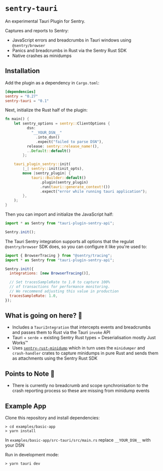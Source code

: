 # `sentry-tauri`

An experimental Tauri Plugin for Sentry.

Captures and reports to Sentry:

- JavaScript errors and breadcrumbs in Tauri windows using `@sentry/browser`
- Panics and breadcrumbs in Rust via the Sentry Rust SDK
- Native crashes as minidumps

## Installation

Add the plugin as a dependency in `Cargo.toml`:

```toml
[dependencies]
sentry = "0.27"
sentry-tauri = "0.1"
```

Next, initialize the Rust half of the plugin:

```rust
fn main() {
    let sentry_options = sentry::ClientOptions {
          dsn:
            "__YOUR_DSN__"
              .into_dsn()
              .expect("failed to parse DSN"),
          release: sentry::release_name!(),
          ..Default::default()
        };

    tauri_plugin_sentry::init(
        |_| sentry::init(init_opts),
        move |sentry_plugin| {
            tauri::Builder::default()
                .plugin(sentry_plugin)
                .run(tauri::generate_context!())
                .expect("error while running tauri application");
        },
    );
}
```

Then you can import and initialize the JavaScript half:

```javascript
import * as Sentry from "tauri-plugin-sentry-api";

Sentry.init();
```

The Tauri Sentry integration supports all options that the regulat `@sentry/browser` SDK does, so you can configure it like you're used to:

```javascript
import { BrowserTracing } from "@sentry/tracing";
import * as Sentry from "tauri-plugin-sentry-api";

Sentry.init({
  integrations: [new BrowserTracing()],

  // Set tracesSampleRate to 1.0 to capture 100%
  // of transactions for performance monitoring.
  // We recommend adjusting this value in production
  tracesSampleRate: 1.0,
});
```

## What is going on here? 🤔

- Includes a `TauriIntegration` that intercepts events and breadcrumbs and passes them to Rust via the Tauri `invoke` API
- Tauri + `serde` + existing Sentry Rust types = Deserialisation mostly Just Works™️
- Uses [`sentry-rust-minidump`](https://github.com/timfish/sentry-rust-minidump) which in turn uses the `minidumper` and `crash-handler` crates to capture minidumps in pure Rust and sends them as attachments using the Sentry Rust SDK

## Points to Note 📝

- There is currently no breadcrumb and scope synchronisation to the crash reporting process so these are missing from minidump events

## Example App

Clone this repository and install dependencies:

```shell
> cd examples/basic-app
> yarn install
```

In `examples/basic-app/src-tauri/src/main.rs` replace `__YOUR_DSN__` with your DSN

Run in development mode:

```shell
> yarn tauri dev
```
